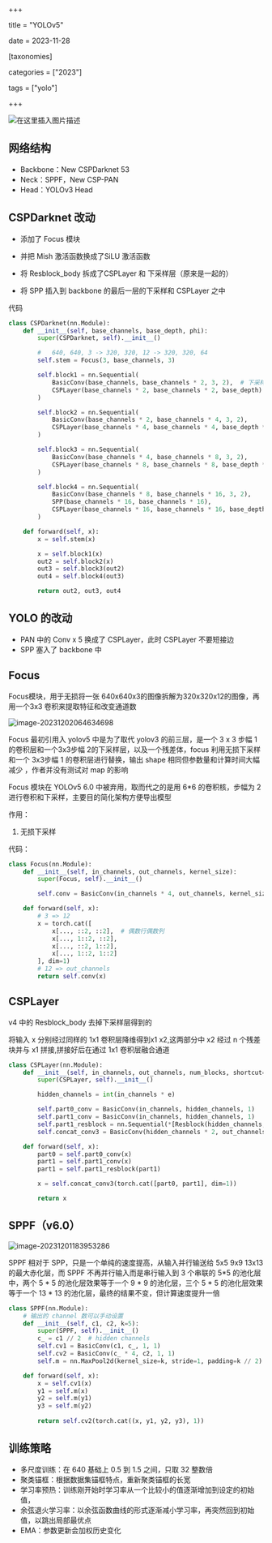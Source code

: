 +++

title = "YOLOv5"

date = 2023-11-28

[taxonomies]

categories = ["2023"]

tags = ["yolo"]

+++

![在这里插入图片描述](watermark,type_d3F5LXplbmhlaQ,shadow_50,text_Q1NETiBAQnViYmxpaWlpbmc=,size_20,color_FFFFFF,t_70,g_se,x_16.webp)

## 网络结构

- Backbone：New CSPDarknet 53
- Neck：SPPF，New CSP-PAN
- Head：YOLOv3 Head



## CSPDarknet 改动

- 添加了 Focus 模块
- 并把 Mish 激活函数换成了SiLU 激活函数

- 将 Resblock_body 拆成了CSPLayer 和 下采样层（原来是一起的）
- 将 SPP 插入到 backbone 的最后一层的下采样和 CSPLayer 之中

代码

```python
class CSPDarknet(nn.Module):
    def __init__(self, base_channels, base_depth, phi):
        super(CSPDarknet, self).__init__()

        #   640, 640, 3 -> 320, 320, 12 -> 320, 320, 64
        self.stem = Focus(3, base_channels, 3)

        self.block1 = nn.Sequential(
            BasicConv(base_channels, base_channels * 2, 3, 2),  # 下采样层
            CSPLayer(base_channels * 2, base_channels * 2, base_depth)
        )

        self.block2 = nn.Sequential(
            BasicConv(base_channels * 2, base_channels * 4, 3, 2),
            CSPLayer(base_channels * 4, base_channels * 4, base_depth * 3)
        )

        self.block3 = nn.Sequential(
            BasicConv(base_channels * 4, base_channels * 8, 3, 2),
            CSPLayer(base_channels * 8, base_channels * 8, base_depth * 3)
        )

        self.block4 = nn.Sequential(
            BasicConv(base_channels * 8, base_channels * 16, 3, 2),
            SPP(base_channels * 16, base_channels * 16),
            CSPLayer(base_channels * 16, base_channels * 16, base_depth, shortcut=False)
        )

    def forward(self, x):
        x = self.stem(x)

        x = self.block1(x)
        out2 = self.block2(x)
        out3 = self.block3(out2)
        out4 = self.block4(out3)

        return out2, out3, out4
```



## YOLO 的改动

- PAN 中的 Conv x 5 换成了 CSPLayer，此时 CSPLayer 不要短接边
- SPP 塞入了 backbone 中

## Focus

Focus模块，用于无损将一张 640x640x3的图像拆解为320x320x12的图像，再用一个3x3 卷积来提取特征和改变通道数

![image-20231202064634698](image-20231202064634698.webp)

Focus 最初引用入 yolov5 中是为了取代 yolov3 的前三层，是一个 3 x 3 步幅 1 的卷积层和一个3x3步幅 2的下采样层，以及一个残差体，focus 利用无损下采样和一个 3x3步幅 1 的卷积层进行替换，输出 shape 相同但参数量和计算时间大幅减少 ，作者并没有测试对 map 的影响

Focus 模块在 YOLOv5 6.0 中被弃用，取而代之的是用 6*6 的卷积核，步幅为 2 进行卷积和下采样，主要目的简化架构方便导出模型

作用：

1. 无损下采样

代码：

```python
class Focus(nn.Module):
    def __init__(self, in_channels, out_channels, kernel_size):
        super(Focus, self).__init__()

        self.conv = BasicConv(in_channels * 4, out_channels, kernel_size)

    def forward(self, x):
        # 3 => 12
        x = torch.cat([
            x[..., ::2, ::2],  # 偶数行偶数列
            x[..., 1::2, ::2],
            x[..., ::2, 1::2],
            x[..., 1::2, 1::2]
        ], dim=1)
        # 12 => out_channels
        return self.conv(x)
```



## CSPLayer

v4 中的 Resblock_body 去掉下采样层得到的

将输入 x 分别经过同样的 1x1 卷积层降维得到x1 x2,这两部分中 x2 经过 n 个残差块并与 x1 拼接,拼接好后在通过 1x1 卷积层融合通道

```python
class CSPLayer(nn.Module):
    def __init__(self, in_channels, out_channels, num_blocks, shortcut=True, e=0.5):
        super(CSPLayer, self).__init__()

        hidden_channels = int(in_channels * e)

        self.part0_conv = BasicConv(in_channels, hidden_channels, 1)
        self.part1_conv = BasicConv(in_channels, hidden_channels, 1)
        self.part1_resblock = nn.Sequential(*[Resblock(hidden_channels, shortcut) for _ in range(num_blocks)])
        self.concat_conv3 = BasicConv(hidden_channels * 2, out_channels, 1)

    def forward(self, x):
        part0 = self.part0_conv(x)
        part1 = self.part1_conv(x)
        part1 = self.part1_resblock(part1)

        x = self.concat_conv3(torch.cat([part0, part1], dim=1))

        return x
```





## SPPF（v6.0）

![image-20231201183953286](image-20231201183953286.webp)

SPPF 相对于 SPP，只是一个单纯的速度提高，从输入并行输送给 5x5 9x9 13x13的最大赤化层，而 SPPF 不再并行输入而是串行输入到 3 个串联的 5*5 的池化层中，两个 5 * 5 的池化层效果等于一个 9 * 9 的池化层，三个 5 * 5 的池化层效果等于一个 13 * 13 的池化层，最终的结果不变，但计算速度提升一倍

```py
class SPPF(nn.Module):
    # 输出的 channel 数可以手动设置
    def __init__(self, c1, c2, k=5):
        super(SPPF, self).__init__()
        c_ = c1 // 2  # hidden channels
        self.cv1 = BasicConv(c1, c_, 1, 1)
        self.cv2 = BasicConv(c_ * 4, c2, 1, 1)
        self.m = nn.MaxPool2d(kernel_size=k, stride=1, padding=k // 2)

    def forward(self, x):
        x = self.cv1(x)
        y1 = self.m(x)
        y2 = self.m(y1)
        y3 = self.m(y2)
        
        return self.cv2(torch.cat((x, y1, y2, y3), 1))
```

## 训练策略

- 多尺度训练：在 640 基础上 0.5 到 1.5 之间，只取 32 整数倍
- 聚类锚框：根据数据集锚框特点，重新聚类锚框的长宽
- 学习率预热：训练刚开始时学习率从一个比较小的值逐渐增加到设定的初始值，
- 余弦退火学习率：以余弦函数曲线的形式逐渐减小学习率，再突然回到初始值，以跳出局部最优点
- EMA：参数更新会加权历史变化